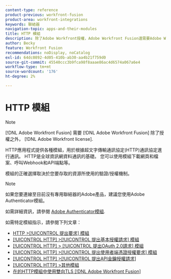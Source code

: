 ```yaml
---
content-type: reference
product-previous: workfront-fusion
product-area: workfront-integrations
keywords: 聯結器
navigation-topic: apps-and-their-modules
title: HTTP 模組
description: 除了Adobe Workfront授權，Adobe Workfront Fusion還需要Adobe Workfront Fusion授權。
author: Becky
feature: Workfront Fusion
recommendations: noDisplay, noCatalog
exl-id: 64dc0892-4d05-410b-ab30-aa4b21f759d0
source-git-commit: 45540ccc3b9fca98f8aaae86ac4d6574a067a6e4
workflow-type: tm+mt
source-wordcount: '176'
ht-degree: 2%

---
```


# HTTP 模組

>[!NOTE]
>
>[!DNL Adobe Workfront Fusion] 需要 [!DNL Adobe Workfront Fusion] 除了授權之外， [!DNL Adobe Workfront license].

HTTP應用程式提供各種模組，用於根據超文字傳輸通訊協定(HTTP)通訊協定進行通訊。 HTTP是全球資訊網資料通訊的基礎。 您可以使用模組下載網頁和檔案、呼叫Webhook和API端點等。

模組的正確選擇取決於您要存取的資源所使用的驗證/授權機制。

>[!NOTE]
>
>如果您要連線至目前沒有專用聯結器的Adobe產品，建議您使用Adobe Authenticator模組。
>
>如需詳細資訊，請參閱 [Adobe Authenticator模組](/help/quicksilver/workfront-fusion/apps-and-their-modules/adobe-authenticator-modules.md).

如需特定模組指示，請參閱下列文章：

* [HTTP >[!UICONTROL 提出要求] 模組](../../../workfront-fusion/apps-and-their-modules/http-modules/http-module-make-a-request.md)
* [[!UICONTROL HTTP] >[!UICONTROL 提出基本授權請求] 模組](../../../workfront-fusion/apps-and-their-modules/http-modules/http-module-make-a-basic-auth-request.md)
* [[!UICONTROL HTTP] > [!UICONTROL 提出OAuth 2.0請求] 模組](../../../workfront-fusion/apps-and-their-modules/http-modules/http-module-make-an-oauth-2-request.md)
* [[!UICONTROL HTTP] >[!UICONTROL 提出使用者端憑證授權要求] 模組](../../../workfront-fusion/apps-and-their-modules/http-modules/http-module-make-a-client-cert-auth-request.md)
* [[!UICONTROL HTTP] >[!UICONTROL 提出API金鑰授權請求]](../../../workfront-fusion/apps-and-their-modules/http-modules/http-module-make-an-api-key-auth-request.md)
* [[!UICONTROL HTTP] >其他模組](../../../workfront-fusion/apps-and-their-modules/http-modules/http-modules.md)
* [在的HTTP模組中使用雙向TLS [!DNL Adobe Workfront Fusion]](../../../workfront-fusion/apps-and-their-modules/http-modules/use-mtls-in-http-modules.md)
